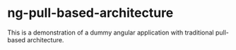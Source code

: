 # ng-pull-based-architecture
This is a demonstration of a dummy angular application with traditional pull-based architecture.
